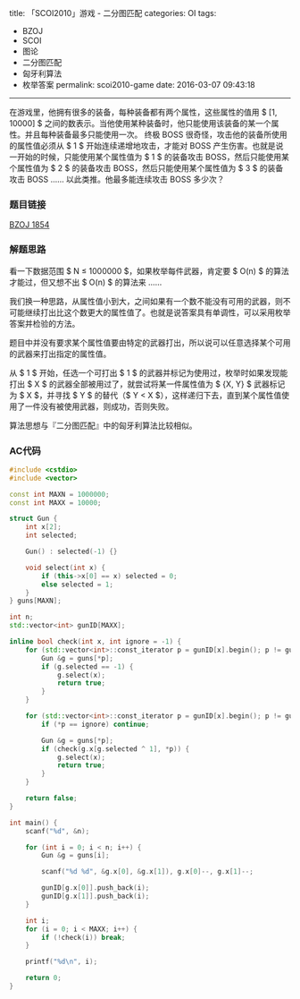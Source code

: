 title: 「SCOI2010」游戏 - 二分图匹配
categories: OI
tags: 
  - BZOJ
  - SCOI
  - 图论
  - 二分图匹配
  - 匈牙利算法
  - 枚举答案
permalink: scoi2010-game
date: 2016-03-07 09:43:18
---

在游戏里，他拥有很多的装备，每种装备都有两个属性，这些属性的值用 $ [1, 10000] $ 之间的数表示。当他使用某种装备时，他只能使用该装备的某一个属性。并且每种装备最多只能使用一次。 终极 BOSS 很奇怪，攻击他的装备所使用的属性值必须从 $ 1 $ 开始连续递增地攻击，才能对 BOSS 产生伤害。也就是说一开始的时候，只能使用某个属性值为 $ 1 $ 的装备攻击 BOSS，然后只能使用某个属性值为 $ 2 $ 的装备攻击 BOSS，然后只能使用某个属性值为 $ 3 $ 的装备攻击 BOSS …… 以此类推。他最多能连续攻击 BOSS 多少次？

<!-- more -->

### 题目链接
[BZOJ 1854](http://www.lydsy.com/JudgeOnline/problem.php?id=1854)

### 解题思路
看一下数据范围 $ N ≤ 1000000 $，如果枚举每件武器，肯定要 $ O(n) $ 的算法才能过，但又想不出 $ O(n) $ 的算法来 ……

我们换一种思路，从属性值小到大，之间如果有一个数不能没有可用的武器，则不可能继续打出比这个数更大的属性值了。也就是说答案具有单调性，可以采用枚举答案并检验的方法。

题目中并没有要求某个属性值要由特定的武器打出，所以说可以任意选择某个可用的武器来打出指定的属性值。

从 $ 1 $ 开始，任选一个可打出 $ 1 $ 的武器并标记为使用过，枚举时如果发现能打出 $ X $ 的武器全部被用过了，就尝试将某一件属性值为 $ \{X, Y\} $ 武器标记为 $ X $，并寻找 $ Y $ 的替代（$ Y < X $），这样递归下去，直到某个属性值使用了一件没有被使用武器，则成功，否则失败。

算法思想与『二分图匹配』中的匈牙利算法比较相似。

### AC代码
```cpp
#include <cstdio>
#include <vector>

const int MAXN = 1000000;
const int MAXX = 10000;

struct Gun {
	int x[2];
	int selected;

	Gun() : selected(-1) {}

	void select(int x) {
		if (this->x[0] == x) selected = 0;
		else selected = 1;
	}
} guns[MAXN];

int n;
std::vector<int> gunID[MAXX];

inline bool check(int x, int ignore = -1) {
	for (std::vector<int>::const_iterator p = gunID[x].begin(); p != gunID[x].end(); p++) {
		Gun &g = guns[*p];
		if (g.selected == -1) {
			g.select(x);
			return true;
		}
	}

	for (std::vector<int>::const_iterator p = gunID[x].begin(); p != gunID[x].end(); p++) {
		if (*p == ignore) continue;

		Gun &g = guns[*p];
		if (check(g.x[g.selected ^ 1], *p)) {
			g.select(x);
			return true;
		}
	}

	return false;
}

int main() {
	scanf("%d", &n);

	for (int i = 0; i < n; i++) {
		Gun &g = guns[i];

		scanf("%d %d", &g.x[0], &g.x[1]), g.x[0]--, g.x[1]--;

		gunID[g.x[0]].push_back(i);
		gunID[g.x[1]].push_back(i);
	}

	int i;
	for (i = 0; i < MAXX; i++) {
		if (!check(i)) break;
	}

	printf("%d\n", i);

	return 0;
}
```
